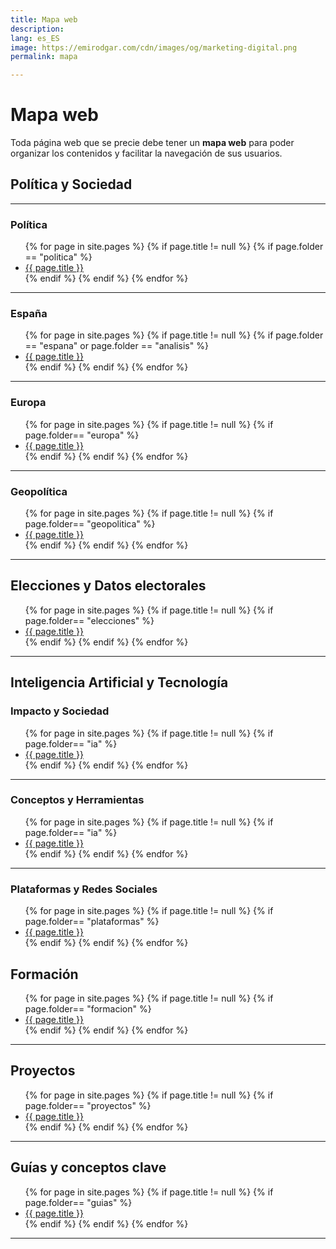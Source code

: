 ```yaml
---
title: Mapa web
description: 
lang: es_ES
image: https://emirodgar.com/cdn/images/og/marketing-digital.png
permalink: mapa

---
```


# Mapa web

Toda página web que se precie debe tener un **mapa web** para poder organizar los contenidos y facilitar la navegación de sus usuarios.


## Política y Sociedad

---

### Política

<ul>
{% for page in site.pages %}
{% if page.title != null  %}
	{% if page.folder == "politica" %}
	  <li><a href="{{ page.url }}">{{ page.title }}</a></li>
	{% endif %}
{% endif %}
{% endfor %}
</ul>

---

### España

<ul>
{% for page in site.pages %}
{% if page.title != null  %}
	{% if page.folder == "espana" or page.folder == "analisis" %}
	  <li><a href="{{ page.url }}">{{ page.title }}</a></li>
	{% endif %}
{% endif %}
{% endfor %}
</ul>

---

### Europa

<ul>
{% for page in site.pages %}
{% if page.title != null  %}
	{% if page.folder== "europa" %}
	  <li><a href="{{ page.url }}">{{ page.title }}</a></li>
	{% endif %}
{% endif %}
{% endfor %}
</ul>

---

### Geopolítica

<ul>
{% for page in site.pages %}
{% if page.title != null  %}
	{% if page.folder== "geopolitica" %}
	  <li><a href="{{ page.url }}">{{ page.title }}</a></li>
	{% endif %}
{% endif %}
{% endfor %}
</ul>

---

## Elecciones y Datos electorales

<ul>
{% for page in site.pages %}
{% if page.title != null  %}
	{% if page.folder== "elecciones" %}
	  <li><a href="{{ page.url }}">{{ page.title }}</a></li>
	{% endif %}
{% endif %}
{% endfor %}
</ul>

---

## Inteligencia Artificial y Tecnología

### Impacto y Sociedad

<ul>
{% for page in site.pages %}
{% if page.title != null  %}
	{% if page.folder== "ia" %}
	  <li><a href="{{ page.url }}">{{ page.title }}</a></li>
	{% endif %}
{% endif %}
{% endfor %}
</ul>

---

### Conceptos y Herramientas

<ul>
{% for page in site.pages %}
{% if page.title != null  %}
	{% if page.folder== "ia" %}
	  <li><a href="{{ page.url }}">{{ page.title }}</a></li>
	{% endif %}
{% endif %}
{% endfor %}
</ul>

---

### Plataformas y Redes Sociales

<ul>
{% for page in site.pages %}
{% if page.title != null  %}
	{% if page.folder== "plataformas" %}
	  <li><a href="{{ page.url }}">{{ page.title }}</a></li>
	{% endif %}
{% endif %}
{% endfor %}
</ul>

## Formación

<ul>
{% for page in site.pages %}
{% if page.title != null  %}
	{% if page.folder== "formacion" %}
	  <li><a href="{{ page.url }}">{{ page.title }}</a></li>
	{% endif %}
{% endif %}
{% endfor %}
</ul>

---

## Proyectos

<ul>
{% for page in site.pages %}
{% if page.title != null  %}
	{% if page.folder== "proyectos" %}
	  <li><a href="{{ page.url }}">{{ page.title }}</a></li>
	{% endif %}
{% endif %}
{% endfor %}
</ul>

---

## Guías y conceptos clave

<ul>
{% for page in site.pages %}
{% if page.title != null  %}
	{% if page.folder== "guias" %}
	  <li><a href="{{ page.url }}">{{ page.title }}</a></li>
	{% endif %}
{% endif %}
{% endfor %}
</ul>

---




